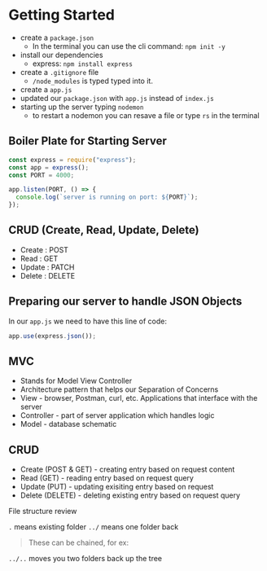 # Getting Started

- create a `package.json`
  - In the terminal you can use the cli command: `npm init -y`
- install our dependencies
  - express: `npm install express`
- create a `.gitignore` file
  - `/node_modules` is typed typed into it.
- create a `app.js`
- updated our `package.json` with `app.js` instead of `index.js`
- starting up the server typing `nodemon`
  - to restart a nodemon you can resave a file or type `rs` in the terminal

## Boiler Plate for Starting Server

```js
const express = require("express");
const app = express();
const PORT = 4000;

app.listen(PORT, () => {
  console.log(`server is running on port: ${PORT}`);
});
```

## CRUD (Create, Read, Update, Delete)

- Create : POST
- Read : GET
- Update : PATCH
- Delete : DELETE

## Preparing our server to handle JSON Objects

In our `app.js` we need to have this line of code:

```js
app.use(express.json());
```
## MVC

- Stands for Model View Controller
- Architecture pattern that helps our Separation of Concerns
- View - browser, Postman, curl, etc. Applications that interface with the server
- Controller - part of server application which handles logic
- Model - database schematic

## CRUD

- Create (POST & GET) - creating entry based on request content
- Read (GET) - reading entry based on request query
- Update (PUT) - updating exisiting entry based on request
- Delete (DELETE) - deleting existing entry based on request query

File structure review

``` . ``` means existing folder
``` ../ ``` means one folder back

> These can be chained, for ex:

``` ../.. ``` moves you two folders back up the tree